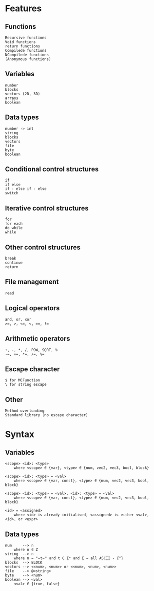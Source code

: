 # Features

## Functions
    Recursive functions
    Void functions
    return functions
    Compilede functions
    NCompilede functions
    (Anonymous functions)

## Variables
    number
    blocks
    vectors (2D, 3D)
    arrays
    boolean

## Data types
    number -> int
    string
    blocks
    vectors
    file
    byte
    boolean

## Conditional control structures
    if
    if else
    if - else if - else
    switch 
    
## Iterative control structures
    for
    for each
    do while
    while
    
## Other control structures
    break
    continue
    return

## File management
    read

## Logical operators
    and, or, xor
    >=, >, <=, <, ==, !=

## Arithmetic operators
    +, -, *, /, POW, SQRT, %
    -=, +=, *=, /=, %=

## Escape character
    $ for MCFunction
    \ for string escape
    
## Other
    Method overloading
    Standard library (no escape character)


# Syntax 

## Variables
    <scope> <id>: <type>               
        where <scope> ∈ {var}, <type> ∈ {num, vec2, vec3, bool, block}
    
    <scope> <id>: <type> = <val>                  
        where <scope> ∈ {var, const}, <type> ∈ {num, vec2, vec3, bool, block}
    
    <scope> <id>: <type> = <val>, <id>: <type> = <val>     
        where <scope> ∈ {var, const}, <type> ∈ {num, vec2, vec3, bool, block}

    <id> = <assigned>
        where <id> is already initialised, <assigned> is either <val>, <id>, or <expr>

## Data types
    num     --> n
        where n ∈ Z
    string  --> n
        where n = "⌢t⌢" and t ∈ Σ* and Σ = all ASCII - {"}
    blocks  --> BLOCK
    vectors --> <<num>, <num>> or <<num>, <num>, <num>>
    file    --> @<string>
    byte    --> <num>
    boolean --> <val>
        <val> ∈ {true, false}
